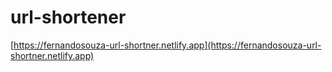 # url-shortener

[https://fernandosouza-url-shortner.netlify.app](https://fernandosouza-url-shortner.netlify.app)
